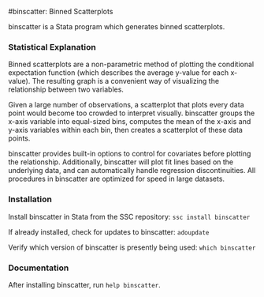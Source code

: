 #binscatter: Binned Scatterplots

binscatter is a Stata program which generates binned scatterplots.

### Statistical Explanation

Binned scatterplots are a non-parametric method of plotting the conditional expectation function (which describes the average y-value for each x-value). The resulting graph is a convenient way of visualizing the relationship between two variables.

Given a large number of observations, a scatterplot that plots every data point would become too crowded to interpret visually. binscatter groups the x-axis variable into equal-sized bins, computes the mean of the x-axis and y-axis variables within each bin, then creates a scatterplot of these data points.

binscatter provides built-in options to control for covariates before plotting the relationship. Additionally, binscatter will plot fit lines based on the underlying data, and can automatically handle regression discontinuities.  All procedures in binscatter are optimized for speed in large datasets.

### Installation

Install binscatter in Stata from the SSC repository: `ssc install binscatter`

If already installed, check for updates to binscatter: `adoupdate`

Verify which version of binscatter is presently being used: `which binscatter`

### Documentation

After installing binscatter, run `help binscatter`.
